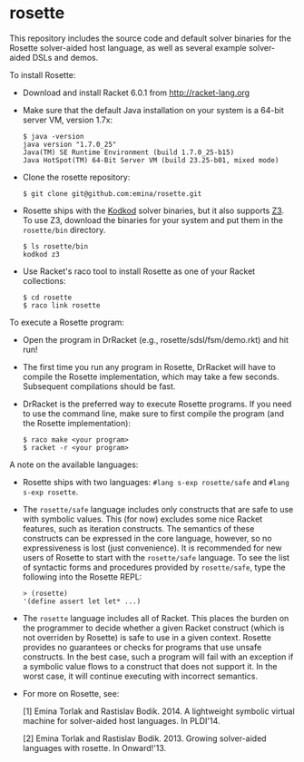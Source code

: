 rosette
=======

This repository includes the source code and default solver binaries
for the Rosette solver-aided host language, as well as several example
solver-aided DSLs and demos.

To install Rosette:

* Download and install Racket 6.0.1 from http://racket-lang.org

* Make sure that the default Java installation on your system is a
  64-bit server VM, version 1.7x:

  `$ java -version`  
  `java version "1.7.0_25"`  
  `Java(TM) SE Runtime Environment (build 1.7.0_25-b15)`  
  `Java HotSpot(TM) 64-Bit Server VM (build 23.25-b01, mixed mode)`

* Clone the rosette repository:

  `$ git clone git@github.com:emina/rosette.git`

* Rosette ships with the [Kodkod](http://alloy.mit.edu/kodkod/) solver 
  binaries, but it also supports [Z3](http://z3.codeplex.com).  To use Z3, 
  download the binaries for your system and put them in the `rosette/bin` directory.

  `$ ls rosette/bin`  
  `kodkod z3`

* Use Racket's raco tool to install Rosette as one of your Racket
  collections:

  `$ cd rosette`  
  `$ raco link rosette`  

To execute a Rosette program:

* Open the program in DrRacket (e.g., rosette/sdsl/fsm/demo.rkt)
  and hit run!

* The first time you run any program in Rosette, DrRacket will have to
  compile the Rosette implementation, which may take a few seconds.
  Subsequent compilations should be fast.

* DrRacket is the preferred way to execute Rosette programs.  If you
  need to use the command line, make sure to first compile the program
  (and the Rosette implementation):

  `$ raco make <your program>`  
  `$ racket -r <your program>`  

A note on the available languages:

* Rosette ships with two languages: `#lang s-exp rosette/safe` and  `#lang s-exp rosette`.

* The `rosette/safe` language includes only constructs that are safe to
  use with symbolic values.  This (for now) excludes some nice Racket
  features, such as iteration constructs.  The semantics of these
  constructs can be expressed in the core language, however, so no
  expressiveness is lost (just convenience).  It is recommended for
  new users of Rosette to start with the `rosette/safe` language.  To
  see the list of syntactic forms and procedures provided by
  `rosette/safe`, type the following into the Rosette REPL:
  
  `> (rosette)`  
  `'(define assert let let* ...)`

* The `rosette` language includes all of Racket.  This places the burden
  on the programmer to decide whether a given Racket construct (which
  is not overriden by Rosette) is safe to use in a given context.
  Rosette provides no guarantees or checks for programs that use
  unsafe constructs.  In the best case, such a program will fail with
  an exception if a symbolic value flows to a construct that does not
  support it.  In the worst case, it will continue executing with
  incorrect semantics.

* For more on Rosette, see:

  [1] Emina Torlak and Rastislav Bodik. 2014. A lightweight symbolic
  virtual machine for solver-aided host languages. In PLDI'14.

  [2] Emina Torlak and Rastislav Bodik. 2013. Growing solver-aided
  languages with rosette. In Onward!'13.
